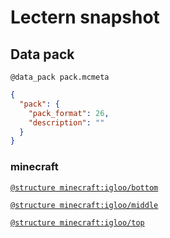 # Lectern snapshot

## Data pack

`@data_pack pack.mcmeta`

```json
{
  "pack": {
    "pack_format": 26,
    "description": ""
  }
}
```

### minecraft

[`@structure minecraft:igloo/bottom`](bottom.nbt)

[`@structure minecraft:igloo/middle`](middle.nbt)

[`@structure minecraft:igloo/top`](top.nbt)
